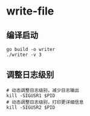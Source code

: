 # write-file
## 编译启动
```shell
go build -o writer
./writer -v 3
```
## 调整日志级别
```shell
# 动态调整日志级别，减少日志输出
kill -SIGUSR1 $PID
# 动态调整日志级别，打印更详细信息
kill -SIGUSR2 $PID
```